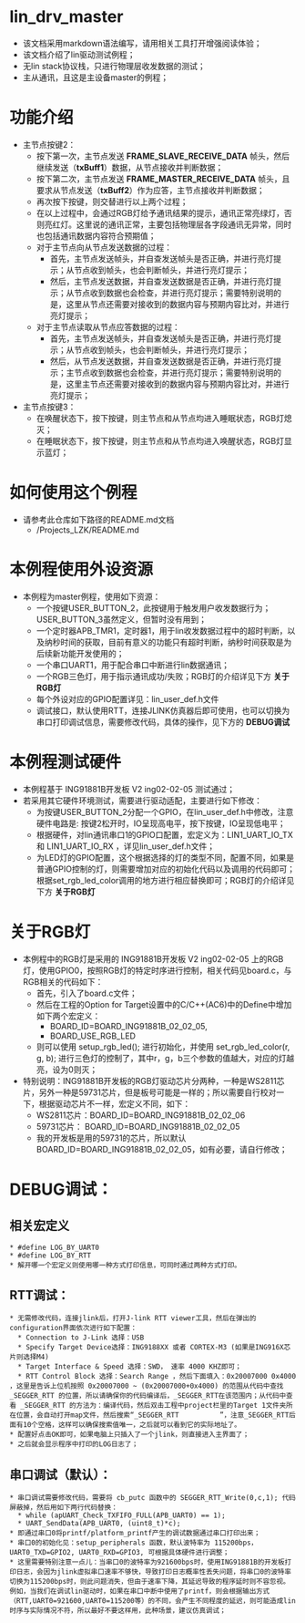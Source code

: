 # lin_drv_master

* 该文档采用markdown语法编写，请用相关工具打开增强阅读体验；
* 该文档介绍了lin驱动测试例程；
* 无lin stack协议栈，只进行物理层收发数据的测试；
* 主从通讯，且这是主设备master的例程；


# 功能介绍
  * 主节点按键2：
    * 按下第一次，主节点发送 __FRAME_SLAVE_RECEIVE_DATA__ 帧头，然后继续发送（__txBuff1__）数据，从节点接收并判断数据；
    * 按下第二次，主节点发送 __FRAME_MASTER_RECEIVE_DATA__ 帧头，且要求从节点发送（__txBuff2__）作为应答，主节点接收并判断数据；
    * 再次按下按键，则交替进行以上两个过程；
    * 在以上过程中，会通过RGB灯给予通讯结果的提示，通讯正常亮绿灯，否则亮红灯。这里说的通讯正常，主要包括物理层各字段通讯无异常，同时也包括通讯数据内容符合预期值；
    * 对于主节点向从节点发送数据的过程：
      * 首先，主节点发送帧头，并自查发送帧头是否正确，并进行亮灯提示；从节点收到帧头，也会判断帧头，并进行亮灯提示；
      * 然后，主节点发送数据，并自查发送数据是否正确，并进行亮灯提示；从节点收到数据也会检查，并进行亮灯提示；需要特别说明的是，这里从节点还需要对接收到的数据内容与预期内容比对，并进行亮灯提示；
    * 对于主节点读取从节点应答数据的过程：
      * 首先，主节点发送帧头，并自查发送帧头是否正确，并进行亮灯提示；从节点收到帧头，也会判断帧头，并进行亮灯提示；
      * 然后，从节点发送数据，并自查发送数据是否正确，并进行亮灯提示；主节点收到数据也会检查，并进行亮灯提示；需要特别说明的是，这里主节点还需要对接收到的数据内容与预期内容比对，并进行亮灯提示；
  * 主节点按键3：
    * 在唤醒状态下，按下按键，则主节点和从节点均进入睡眠状态，RGB灯熄灭；
    * 在睡眠状态下，按下按键，则主节点和从节点均进入唤醒状态，RGB灯显示蓝灯；


# 如何使用这个例程
  * 请参考此仓库如下路径的README.md文档
    * /Projects_LZK/README.md 


# 本例程使用外设资源
  * 本例程为master例程，使用如下资源：
    * 一个按键USER_BUTTON_2，此按键用于触发用户收发数据行为；USER_BUTTON_3虽然定义，但暂时没有用到；
    * 一个定时器APB_TMR1，定时器1，用于lin收发数据过程中的超时判断，以及纳秒时间的获取，目前有意义的功能只有超时判断，纳秒时间获取是为后续新功能开发使用的；
    * 一个串口UART1，用于配合串口中断进行lin数据通讯；
    * 一个RGB三色灯，用于指示通讯成功/失败；RGB灯的介绍详见下方 __关于RGB灯__
    * 每个外设对应的GPIO配置详见：lin_user_def.h文件
    * 调试接口，默认使用RTT，连接JLINK仿真器后即可使用，也可以切换为串口打印调试信息，需要修改代码，具体的操作，见下方的 __DEBUG调试__


# 本例程测试硬件
  * 本例程基于 ING91881B开发板 V2 ing02-02-05 测试通过；
  * 若采用其它硬件环境测试，需要进行驱动适配，主要进行如下修改：
    * 为按键USER_BUTTON_2分配一个GPIO，在lin_user_def.h中修改，注意硬件电路是: 按键2松开时，IO呈现高电平，按下按键，IO呈现低电平；
    * 根据硬件，对lin通讯串口1的GPIO口配置，宏定义为：LIN1_UART_IO_TX 和 LIN1_UART_IO_RX ，详见lin_user_def.h文件；
    * 为LED灯的GPIO配置，这个根据选择的灯的类型不同，配置不同，如果是普通GPIO控制的灯，则需要增加对应的初始化代码以及调用的代码即可；根据set_rgb_led_color调用的地方进行相应替换即可；RGB灯的介绍详见下方 __关于RGB灯__


# 关于RGB灯
  * 本例程中的RGB灯是采用的 ING91881B开发板 V2 ing02-02-05 上的RGB灯，使用GPIO0，按照RGB灯的特定时序进行控制，相关代码见board.c，与RGB相关的代码如下：
    * 首先，引入了board.c文件；
    * 然后在工程的Option for Target设置中的C/C++(AC6)中的Define中增加如下两个宏定义：
      * BOARD_ID=BOARD_ING91881B_02_02_05, 
      * BOARD_USE_RGB_LED
    * 则可以使用 setup_rgb_led(); 进行初始化，并使用 set_rgb_led_color(r, g, b); 进行三色灯的控制了，其中r，g，b三个参数的值越大，对应的灯越亮，设为0则灭；
  * 特别说明：ING91881B开发板的RGB灯驱动芯片分两种，一种是WS2811芯片，另外一种是59731芯片，但是板号可能是一样的；所以需要自行校对一下，根据驱动芯片不一样，宏定义不同，如下：
    * WS2811芯片：BOARD_ID=BOARD_ING91881B_02_02_06
    * 59731芯片： BOARD_ID=BOARD_ING91881B_02_02_05
    * 我的开发板是用的59731的芯片，所以默认BOARD_ID=BOARD_ING91881B_02_02_05，如有必要，请自行修改；


# DEBUG调试：
  ## 相关宏定义
    * #define LOG_BY_UART0
    * #define LOG_BY_RTT
    * 解开哪一个宏定义则使用哪一种方式打印信息，可同时通过两种方式打印。
  ## RTT调试：
    * 无需修改代码，连接jlink后，打开J-link RTT viewer工具，然后在弹出的configuration界面依次进行如下配置：
      * Connection to J-Link 选择：USB
      * Specify Target Device选择：ING9188XX 或者 CORTEX-M3 (如果是ING916X芯片则选择M4)
      * Target Interface & Speed 选择：SWD， 速率 4000 KHZ即可；
      * RTT Control Block 选择：Search Range ，然后下面填入：0x20007000 0x4000 ，这里是告诉上位机按照 0x20007000 ~ (0x20007000+0x4000) 的范围从代码中查找 _SEGGER_RTT 的位置，所以请确保你的代码编译后，_SEGGER_RTT在该范围内；从代码中查看 _SEGGER_RTT 的方法为：编译代码，然后双击工程中project栏里的Target 1文件夹所在位置，会自动打开map文件，然后搜索“_SEGGER_RTT          ”，注意_SEGGER_RTT后面有10个空格，这样可以确保搜索值唯一，之后就可以看到它的实际地址了。
    * 配置好点击OK即可，如果电脑上只插入了一个jlink，则直接进入主界面了；
    * 之后就会显示程序中打印的LOG日志了；
  ## 串口调试（默认）：
    * 串口调试需要修改代码，需要将 cb_putc 函数中的 SEGGER_RTT_Write(0,c,1); 代码屏蔽掉，然后用如下两行代码替换：
      * while (apUART_Check_TXFIFO_FULL(APB_UART0) == 1);
      * UART_SendData(APB_UART0, (uint8_t)*c);
    * 即通过串口0将printf/platform_printf产生的调试数据通过串口打印出来；
    * 串口0的初始化见：setup_peripherals 函数，默认波特率为 115200bps，UART0_TXD=GPIO2, UART0_RXD=GPIO3, 可根据具体硬件进行调整；
    * 这里需要特别注意一点儿：当串口0的波特率为921600bps时，使用ING91881B的开发板打印日志，会因为jlink虚拟串口速率不够快，导致打印日志概率性丢失问题，将串口0的波特率切换为115200bps时，则此问题消失，但由于速率下降，其延迟导致的程序延时则不容忽视。例如，当我们在调试lin驱动时，如果在串口中断中使用了printf，则会根据输出方式（RTT,UART0=921600,UART0=115200等）的不同，会产生不同程度的延迟，则可能造成lin时序与实际情况不符，所以最好不要这样用，此种场景，建议仿真调试；



